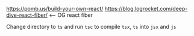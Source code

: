 https://pomb.us/build-your-own-react/
https://blog.logrocket.com/deep-dive-react-fiber/ <-- OG react fiber

Change directory to `ts` and run `tsc` to compile `tsx`, `ts` into `jsx` and `js`
